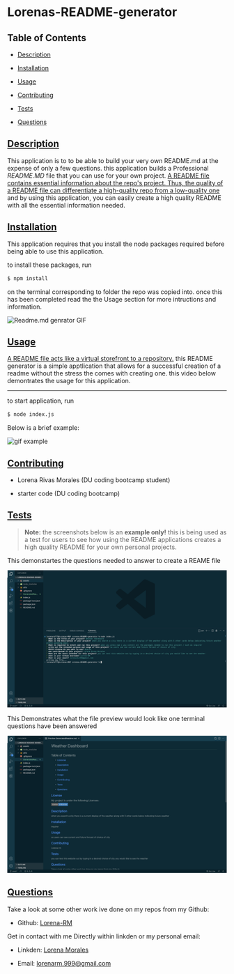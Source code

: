 # Lorenas-README-generator
## Table of Contents
* [Description](#description)

* [Installation](#installation)

* [Usage](#usage)

* [Contributing](#contributing)

* [Tests](#tests)

* [Questions](#questions)

## [Description](#table-of-contents)
This application is to to be able to build your very own README.md at the expense of only a few questions. this application builds a Professional _README.MD_ file that you can use for your own project. [A README file contains essential information about the repo's project. Thus, the quality of a README file can differentiate a high-quality repo from a low-quality one](https://coding-boot-camp.github.io/full-stack/github/professional-readme-guide) and by using this application, you can easily create a high quality README with all the essential information needed.

## [Installation](#table-of-contents)
This application requires that you install the node packages required before being able to use this application. 

to install these packages, run 
```md
$ npm install
```
on the terminal corresponding to folder the repo was copied into.
once this has been completed read the the Usage section for more intructions and information.

![Readme.md genrator GIF][gif]

[gif]: ./assets/npm-i-gif.gif "Screen Recording of website"

## [Usage](#table-of-contents)
[A README file acts like a virtual storefront to a repository.](https://coding-boot-camp.github.io/full-stack/github/professional-readme-guide)
this README generator is a simple apptlication that allows for a successful creation of a readme without the stress the comes with creating one. this video below demontrates the usage for this application.

---

to start application, run 
```md
$ node index.js
```
Below is a brief example:


![gif example](./assets/example-gif.gif)

## [Contributing](#table-of-contents)
- Lorena Rivas Morales (DU coding bootcamp student)

- starter code (DU coding bootcamp)

## [Tests](#table-of-contents)
> **Note:** the screenshots below is an **example only!** this is being used as a test for users to see how using the README applications creates a high quality README for your own personal projects.

This demonstartes the questions needed to answer to create a REAME file 

![gif example](./assets/Screen%20Shot%202022-09-18%20at%209.55.22%20PM.png)

This Demonstrates what the file preview would look like one terminal questions have been answered

![gif example](./assets/Screen%20Shot%202022-09-18%20at%2010.27.45%20PM.png)

## [Questions](#table-of-contents)

Take a look at some other work ive done on my repos from my Github:

* Github: [Lorena-RM](https://github.com/Lorena-RM)

Get in contact with me Directly within linkden or my personal email:

* Linkden: [Lorena Morales](https://www.linkedin.com/in/lorena-morales-496855240/)

* Email: [lorenarm.999@gmail.com](mailto:lorenarm.999@gmail.com)

